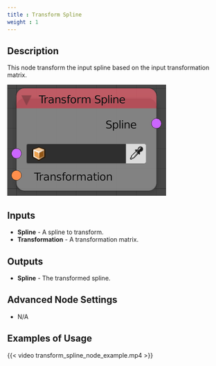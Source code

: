 ```yaml
---
title : Transform Spline
weight : 1
---
```


## Description

This node transform the input spline based on the input transformation
matrix.

![image](transform_spline_node.png)

## Inputs

  - **Spline** - A spline to transform.
  - **Transformation** - A transformation matrix.

## Outputs

  - **Spline** - The transformed spline.

## Advanced Node Settings

  - N/A

## Examples of Usage

{{< video transform_spline_node_example.mp4 >}}
